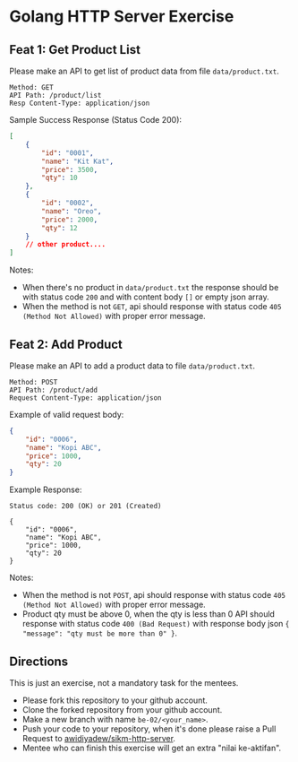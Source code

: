 # Golang HTTP Server Exercise

## Feat 1: Get Product List
Please make an API to get list of product data from file `data/product.txt`.

```text
Method: GET
API Path: /product/list
Resp Content-Type: application/json
```

Sample Success Response (Status Code 200):
```json
[
    {
        "id": "0001",
        "name": "Kit Kat",
        "price": 3500,
        "qty": 10
    },
    {
        "id": "0002",
        "name": "Oreo",
        "price": 2000,
        "qty": 12
    }
    // other product....
]
```

Notes:
* When there's no product in `data/product.txt` the response should be with status code `200` and with content body `[]` or empty json array.
* When the method is not `GET`, api should response with status code `405 (Method Not Allowed)` with proper error message.

## Feat 2: Add Product
Please make an API to add a product data to file `data/product.txt`.

```text
Method: POST
API Path: /product/add
Request Content-Type: application/json
```

Example of valid request body:

```json
{
    "id": "0006",
    "name": "Kopi ABC",
    "price": 1000,
    "qty": 20
}
```

Example Response:
```
Status code: 200 (OK) or 201 (Created)

{
    "id": "0006",
    "name": "Kopi ABC",
    "price": 1000,
    "qty": 20
}
```

Notes:
* When the method is not `POST`, api should response with status code `405 (Method Not Allowed)` with proper error message.
* Product qty must be above 0, when the qty is less than 0 API should response with status code `400 (Bad Request)` with response body json `{ "message": "qty must be more than 0" }`.


## Directions
This is just an exercise, not a mandatory task for the mentees.
* Please fork this repository to your github account.
* Clone the forked repository from your github account.
* Make a new branch with name `be-02/<your_name>`.
* Push your code to your repository, when it's done please raise a Pull Request to [awidiyadew/sikm-http-server](https://github.com/awidiyadew/sikm-http-server).
* Mentee who can finish this exercise will get an extra "nilai ke-aktifan".
